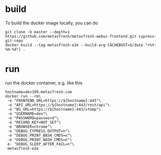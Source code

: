 # build

To build the docker image locally, you can do

```
git clone -b master --depth=1 https://github.com/metasfresh/metasfresh-webui-frontend.git cypress-git-repo
docker build --tag metasfresh-e2e --build-arg CACHEBUST=$(date "+%Y-%m-%d") .
```

# run

run the docker container, e.g. like this

```
hostname=dev199.metasfresh.com
docker run --rm\
 -e "FRONTEND_URL=https://${hostname}:443"\
 -e "API_URL=https://${hostname}:443/rest/api"\
 -e "WS_URL=https://${hostname}:443/stomp"\
 -e "USERNAME=dev"\
 -e "PASSWORD=password"\
 -e "RECORD_KEY=NOT_SET"\
 -e "BROWSER=chrome"\
 -e "DEBUG_CYPRESS_OUTPUT=n"\
 -e "DEBUG_PRINT_BASH_CMDS=n"\
 -e "DEBUG_PRINT_BASH_CMDS=n"\
 e- "DEBUG_SLEEP_AFTER_FAIL=n"\
 metasfresh-e2e
```